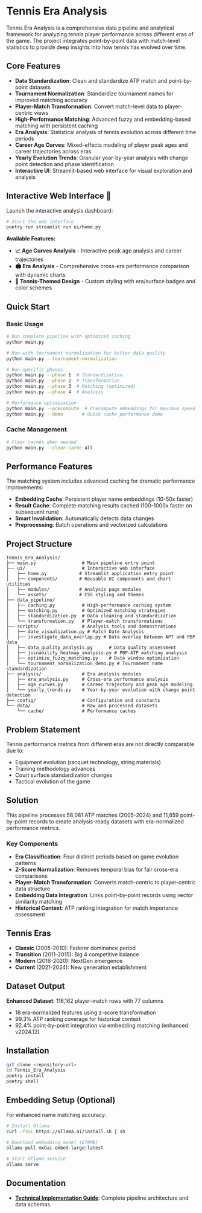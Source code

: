 # Tennis Era Analysis

Tennis Era Analysis is a comprehensive data pipeline and analytical framework for analyzing tennis player performance across different eras of the game. The project integrates point-by-point data with match-level statistics to provide deep insights into how tennis has evolved over time.

## Core Features

- **Data Standardization**: Clean and standardize ATP match and point-by-point datasets
- **Tournament Normalization**: Standardize tournament names for improved matching accuracy
- **Player-Match Transformation**: Convert match-level data to player-centric views
- **High-Performance Matching**: Advanced fuzzy and embedding-based matching with persistent caching
- **Era Analysis**: Statistical analysis of tennis evolution across different time periods
- **Career Age Curves**: Mixed-effects modeling of player peak ages and career trajectories across eras
- **Yearly Evolution Trends**: Granular year-by-year analysis with change point detection and phase identification
- **Interactive UI**: Streamlit-based web interface for visual exploration and analysis

## Interactive Web Interface 🎾

Launch the interactive analysis dashboard:

```bash
# Start the web interface
poetry run streamlit run ui/home.py
```

**Available Features:**
- **📈 Age Curves Analysis** - Interactive peak age analysis and career trajectories
- **🏟️ Era Analysis** - Comprehensive cross-era performance comparison with dynamic charts
- **🎨 Tennis-Themed Design** - Custom styling with era/surface badges and color schemes


## Quick Start

### Basic Usage
```bash
# Run complete pipeline with optimized caching
python main.py

# Run with tournament normalization for better data quality
python main.py --tournament-normalization

# Run specific phases
python main.py --phase 1  # Standardization
python main.py --phase 2  # Transformation  
python main.py --phase 3  # Matching (optimized)
python main.py --phase 4  # Analysis

# Performance optimization
python main.py --precompute  # Precompute embeddings for maximum speed
python main.py --demo       # Quick cache performance demo
```

### Cache Management
```bash
# Clear caches when needed
python main.py --clear-cache all
```

## Performance Features

The matching system includes advanced caching for dramatic performance improvements:

- **Embedding Cache**: Persistent player name embeddings (10-50x faster)
- **Result Cache**: Complete matching results cached (100-1000x faster on subsequent runs)
- **Smart Invalidation**: Automatically detects data changes
- **Preprocessing**: Batch operations and vectorized calculations

## Project Structure

```
Tennis_Era_Analysis/
├── main.py                 # Main pipeline entry point
├── ui/                     # Interactive web interface
│   ├── home.py            # Streamlit application entry point
│   ├── components/        # Reusable UI components and chart utilities
│   ├── modules/           # Analysis page modules
│   └── assets/            # CSS styling and themes
├── data_pipeline/          
│   ├── caching.py          # High-performance caching system
│   ├── matching.py         # Optimized matching strategies
│   ├── standardization.py  # Data cleaning and standardization
│   └── transformation.py   # Player-match transformations
├── scripts/                # Analysis tools and demonstrations
│   ├── date_visualization.py # Match Date Analysis 
│   ├── investigate_data_overlap.py # Data overlap between APT and PBP data
│   ├── data_quality_analysis.py      # Data quality assessment
│   ├── joinability_heatmap_analysis.py # PBP-ATP matching analysis
│   ├── optimize_fuzzy_matching.py    # Date window optimization
│   └── tournament_normalization_demo.py # Tournament name standardization
├── analysis/               # Era analysis modules
│   ├── era_analysis.py     # Cross-era performance analysis
│   ├── age_curves.py       # Career trajectory and peak age modeling
│   └── yearly_trends.py    # Year-by-year evolution with change point detection
├── config/                 # Configuration and constants
└── data/                   # Raw and processed datasets
    └── cache/              # Performance caches
```

## Problem Statement

Tennis performance metrics from different eras are not directly comparable due to:
- Equipment evolution (racquet technology, string materials)
- Training methodology advances
- Court surface standardization changes
- Tactical evolution of the game

## Solution

This pipeline processes 58,081 ATP matches (2005-2024) and 11,859 point-by-point records to create analysis-ready datasets with era-normalized performance metrics.

### Key Components
- **Era Classification**: Four distinct periods based on game evolution patterns
- **Z-Score Normalization**: Removes temporal bias for fair cross-era comparisons
- **Player-Match Transformation**: Converts match-centric to player-centric data structure
- **Embedding Data Integration**: Links point-by-point records using vector similarity matching
- **Historical Context**: ATP ranking integration for match importance assessment

## Tennis Eras

- **Classic** (2005-2010): Federer dominance period
- **Transition** (2011-2015): Big 4 competitive balance
- **Modern** (2016-2020): NextGen emergence
- **Current** (2021-2024): New generation establishment

## Dataset Output

**Enhanced Dataset**: 116,162 player-match rows with 77 columns
- 18 era-normalized features using z-score transformation
- 99.3% ATP ranking coverage for historical context
- 92.4% point-by-point integration via embedding matching (enhanced v2024.12)

## Installation

```bash
git clone <repository-url>
cd Tennis_Era_Analysis
poetry install
poetry shell
```

## Embedding Setup (Optional)

For enhanced name matching accuracy:

```bash
# Install Ollama
curl -fsSL https://ollama.ai/install.sh | sh

# Download embedding model (670MB)
ollama pull mxbai-embed-large:latest

# Start Ollama service
ollama serve
```

## Documentation

- **[Technical Implementation Guide](docs/technical-implementation.md)**: Complete pipeline architecture and data schemas